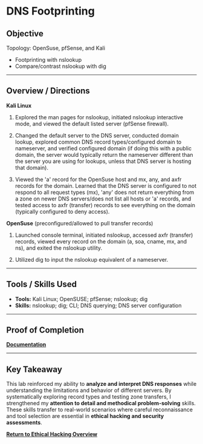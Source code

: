 # DNS Footprinting

## Objective
Topology: OpenSuse, pfSense, and Kali

- Footprinting with nslookup
- Compare/contrast nslookup with dig

---

## Overview / Directions
**Kali Linux**
1. Explored the man pages for nslookup, initiated nslookup interactive mode, and viewed the default listed server (pfSense firewall).

2. Changed the default server to the DNS server, conducted domain lookup, explored common DNS record types/configured domain to nameserver, and verified configured domain (if doing this with a public domain, the server would typically return the nameserver different than the server you are using for lookups, unless that DNS server is hosting that domain).

3. Viewed the 'a' record for the OpenSuse host and mx, any, and axfr records for the domain. Learned that the DNS server is configured to not respond to all request types (mx), 'any' does not return everything from a zone on newer DNS servers/does not list all hosts or 'a' records, and tested access to axfr (transfer) records to see everything on the domain (typically configured to deny access).

**OpenSuse** (preconfigured/allowed to pull transfer records)

1. Launched console terminal, initiated nslookup, accessed axfr (transfer) records, viewed every record on the domain (a, soa, cname, mx, and ns), and exited the nslookup utility. 

2. Utilized dig to input the nslookup equivalent of a nameserver.

---

## Tools / Skills Used
- **Tools:** Kali Linux; OpenSUSE; pfSense; nslookup; dig
- **Skills:** nslookup; dig; CLI; DNS querying; DNS server configuration

---

## Proof of Completion
**[Documentation](./Documents)**

---

## Key Takeaway
This lab reinforced my ability to **analyze and interpret DNS responses** while understanding the limitations and behavior of different servers. By systematically exploring record types and testing zone transfers, I strengthened my **attention to detail and methodical problem-solving** skills. These skills transfer to real-world scenarios where careful reconnaissance and tool selection are essential in **ethical hacking and security assessments**.

**[Return to Ethical Hacking Overview](./../README.md)**
